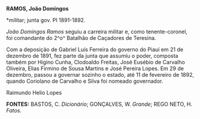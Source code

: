 **RAMOS, João Domingos**

\*militar; junta gov. PI 1891-1892.

*João Domingos Ramos* seguiu a carreira militar e, como tenente-coronel,
foi comandante do 2^o^ Batalhão de Caçadores de Teresina.

Com a deposição de Gabriel Luís Ferreira do governo do Piauí em 21 de
dezembro de 1891, fez parte da junta que assumiu o poder, composta
também por Higino Cunha, Clodoaldo Freitas, José Eusébio de Carvalho
Oliveira, Elias Firmino de Sousa Martins e José Pereira Lopes. Em 29 de
dezembro, passou a governar sozinho o estado, até 11 de fevereiro de
1892, quando Coriolano de Carvalho e Silva foi nomeado governador.

Raimundo Helio Lopes

**FONTES:** BASTOS, C. *Dicionário*; GONÇALVES, W. *Grande*; REGO NETO,
H. *Fatos.*
